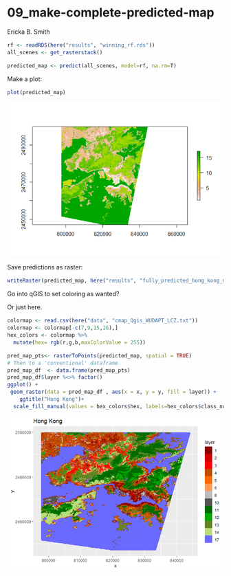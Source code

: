 09\_make-complete-predicted-map
================
Ericka B. Smith

``` r
rf <- readRDS(here("results", "winning_rf.rds"))
all_scenes <- get_rasterstack()
```

``` r
predicted_map <- predict(all_scenes, model=rf, na.rm=T)
```

Make a plot:

``` r
plot(predicted_map)
```

![](10_make-complete-predicted-map_files/figure-gfm/unnamed-chunk-3-1.png)<!-- -->

Save predictions as raster:

``` r
writeRaster(predicted_map, here("results", "fully_predicted_hong_kong_map.tif"), overwrite=T)
```

Go into qGIS to set coloring as wanted?

Or just here.

``` r
colormap <- read.csv(here("data", "cmap_Qgis_WUDAPT_LCZ.txt"))
colormap <- colormap[-c(7,9,15,16),]
hex_colors <- colormap %>%
  mutate(hex= rgb(r,g,b,maxColorValue = 255))
```

``` r
pred_map_pts<- rasterToPoints(predicted_map, spatial = TRUE)
# Then to a 'conventional' dataframe
pred_map_df  <- data.frame(pred_map_pts)
pred_map_df$layer %<>% factor()
ggplot() +
 geom_raster(data = pred_map_df , aes(x = x, y = y, fill = layer)) + 
    ggtitle("Hong Kong")+
  scale_fill_manual(values = hex_colors$hex, labels=hex_colors$class_num)
```

![](10_make-complete-predicted-map_files/figure-gfm/unnamed-chunk-6-1.png)<!-- -->
